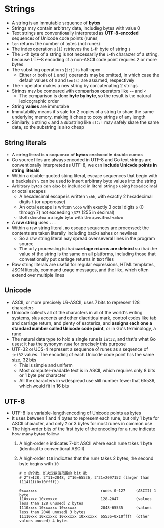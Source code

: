 # Strings
- A string is an immutable sequence of **bytes**
- Strings may contain arbitrary data, including bytes with value 0
- Text strings are conventionally interpreted as **UTF-8-encoded** sequences of Unicode code points (runes)
- `len` returns the number of bytes (not runes)
- The index operation `s[i]` retrieves the `i`-th byte of string `s`
- The `i`-th byte of a string is not necessarily the `i`-th character of a string, because UTF-8 encoding of a non-ASCII code point requires 2 or more bytes
- The substring operation `s[i:j]` is half-open
    - Either or both of `i` and `j` operands may be omitted, in which case the default values of `0` and `len(s)` are assumed, respectively
- The `+` operator makes a new string by concatenating 2 strings
- Strings may be compared with comparison operators like `==` and `<`
    - The comparison is done **byte by byte**, so the result is the natural lexicographic order
- String **values** are immutable
- Immutability means it's safe for 2 copies of a string to share the same underlying memory, making it cheap to copy strings of any length
- Similarly, a string `s` and a substring like `s[7:]` may safely share the same data, so the substring is also cheap
## String literals
- A string literal is a sequence of **bytes** enclosed in double quotes
- Go source files are always encoded in UTF-8 and Go text strings are conventionally interpreted as UTF-8, we can **include Unicode points in string literals**
- Within a double-quoted string literal, escape sequences that begin with a backslash `\` can be used to insert arbitrary byte values into the string
- Arbitrary bytes can also be included in literal strings using hexadecimal or octal escapes
    - A hexadecimal escape is written `\xhh`, with exactly 2 hexadecimal digits `h` (or uppercase)
    - An octal escape is written `\ooo` with exactly 3 octal digits `o` (0 through 7) not exceeding `\377` (255 in decimal)
    - Both denotes a single byte with the specified value
- A **raw string** uses `...`
- Within a raw string literal, no escape sequences are processed; the contents are taken literally, including backslashes or newlines
    - So a raw string literal may spread over several lines in the program source
    - The only processing is that **carriage returns are deleted** so that the value of the string is the same on all platforms, including those that conventionally put carriage returns in text files
- Raw string literals are useful for regular expressions, HTML templates, JSON literals, command usage messages, and the like, which often extend over multiple lines
## Unicode
- ASCII, or more precisely US-ASCII, uses 7 bits to represent 128 characters
- Unicode collects all of the characters in all of the world's writing systems, plus accents and other diacritical mark, control codes like tab and carriage return, and plenty of esoterica, and **assigns each one a standard number called Unicode code point**, or in Go's terminology, a rune
- The natural data type to hold a single rune is `int32`, and that's what Go uses; it has the synonym `rune` for precisely this purpose
- UTF-32 or UCS-4 represent a sequence of runes as s sequence of `int32` values. The encoding of each Unicode code point has the same size, 32 bits
    - This is simple and uniform
    - Most computer-readable text is in ASCII, which requires only 8 bits or 1 byte per character
    - All the characters in widespread use still number fewer that 65536, which would fit in 16 bits
## UTF-8
- UTF-8 is a variable-length encoding of Unicode points as bytes
- It uses between 1 and 4 bytes to represent each rune, but only 1 byte for ASCII character, and only 2 or 3 bytes for most runes in common use
- The high-order bits of the first byte of the encoding for a rune indicate how many bytes follow
   1. A high-order `0` indicates 7-bit ASCII where each rune takes 1 byte (identical to conventional ASCII)
   2. A high-order `110` indicates that the rune takes 2 bytes; the second byte begins with `10`

        ```
        # x 的个数，即决定数值范围的 bit 数
        # 2^7=128, 2^11=2048, 2^16=65536, 2^21=2097152 (larger than 1114111(0x10ffff))

        0xxxxxxx                             runes 0−127     (ASCII) 1 byte
        110xxxxx 10xxxxxx                    128−2047        (values less than 128 unused) 2 bytes
        1110xxxx 10xxxxxx 10xxxxxx           2048−65535      (values less than 2048 unused) 3 bytes
        11110xxx 10xxxxxx 10xxxxxx 10xxxxxx  65536−0x10ffff  (other values unused) 4 bytes
        ```